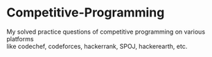 # Competitive-Programming      
      
My solved practice questions of competitive programming on various platforms    
like codechef, codeforces, hackerrank, SPOJ, hackerearth, etc.  
     
     
